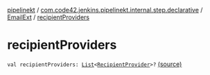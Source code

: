 [pipelinekt](../../index.md) / [com.code42.jenkins.pipelinekt.internal.step.declarative](../index.md) / [EmailExt](index.md) / [recipientProviders](./recipient-providers.md)

# recipientProviders

`val recipientProviders: `[`List`](https://kotlinlang.org/api/latest/jvm/stdlib/kotlin.collections/-list/index.html)`<`[`RecipientProvider`](../../com.code42.jenkins.pipelinekt.core.notifications/-recipient-provider/index.md)`>?` [(source)](https://github.com/code42/pipelinekt/tree/master/internal/src/main/kotlin/com/code42/jenkins/pipelinekt/internal/step/declarative/EmailExt.kt#L19)